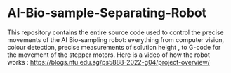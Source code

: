 # AI-Bio-sample-Separating-Robot
This repository contains the entire source code used to control the precise movements of the AI Bio-sampling robot: everything from computer vision, colour detection, precise measurements of solution height , to G-code for the movement of the stepper motors. Here is a video of how the robot works : https://blogs.ntu.edu.sg/ps5888-2022-g04/project-overview/
